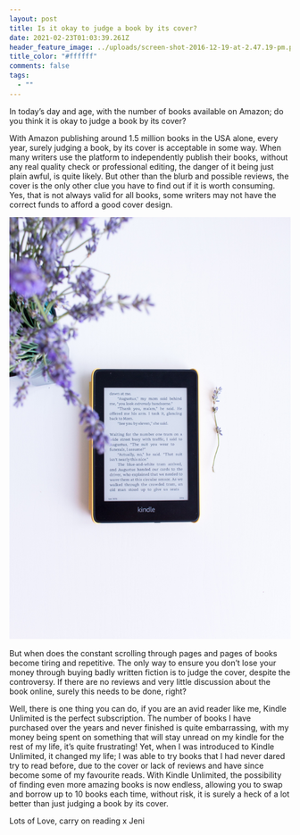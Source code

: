 ```yaml
---
layout: post
title: Is it okay to judge a book by its cover?
date: 2021-02-23T01:03:39.261Z
header_feature_image: ../uploads/screen-shot-2016-12-19-at-2.47.19-pm.png
title_color: "#ffffff"
comments: false
tags:
  - ""
---
```

In today’s day and age, with the number of books available on Amazon; do you think it is okay to judge a book by its cover? 


With Amazon publishing around 1.5 million books in the USA alone, every year, surely judging a book, by its cover is acceptable in some way. When many writers use the platform to independently publish their books, without any real quality check or professional editing, the danger of it being just plain awful, is quite likely. But other than the blurb and possible reviews, the cover is the only other clue you have to find out if it is worth consuming. Yes, that is not always valid for all books, some writers may not have the correct funds to afford a good cover design. 

![Kindle E reader and purple flowers?](../uploads/olga-tutunaru-rmgqqntekwm-unsplash.jpg "Should we judge a book by its cover?")


But when does the constant scrolling through pages and pages of books become tiring and repetitive. The only way to ensure you don’t lose your money through buying badly written fiction is to judge the cover, despite the controversy. If there are no reviews and very little discussion about the book online, surely this needs to be done, right?  

Well, there is one thing you can do, if you are an avid reader like me,  Kindle Unlimited is the perfect subscription. The number of books I have purchased over the years and never finished is quite embarrassing, with my money being spent on something that will stay unread on my kindle for the rest of my life, it’s quite frustrating!
Yet, when I was  introduced to Kindle Unlimited, it changed my life; I was able to try books that I had never dared try to read before, due to the cover or lack of reviews and have since become some of my favourite reads. With Kindle Unlimited, the possibility of finding even more amazing books is now endless, allowing you to swap and borrow up to 10 books each time, without risk, it is surely a heck of a lot better than just judging a book by its cover.

Lots of Love, carry on reading x
Jeni